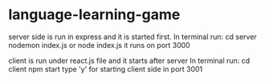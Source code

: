 # language-learning-game

server side is run in express and it is started first.
In terminal run:
cd server
nodemon index.js 
or node index.js
it runs on port 3000

client is run under react.js file and it starts after server 
In terminal run:
cd client
npm start
type 'y' for starting client side in port 3001 
